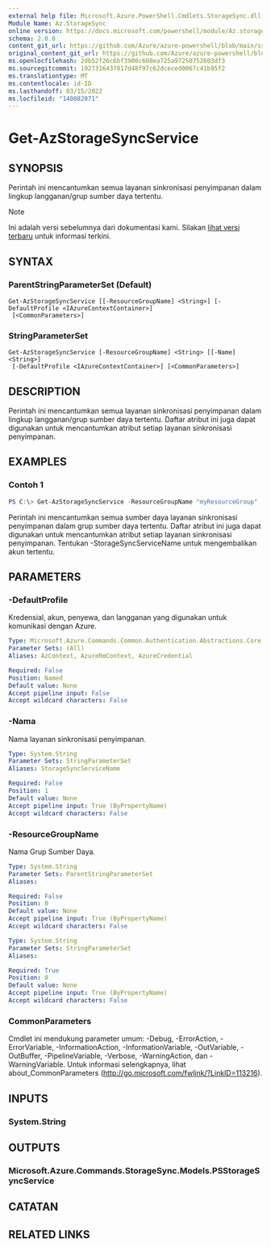 ```yaml
---
external help file: Microsoft.Azure.PowerShell.Cmdlets.StorageSync.dll-Help.xml
Module Name: Az.StorageSync
online version: https://docs.microsoft.com/powershell/module/Az.storagesync/get-Azstoragesyncservice
schema: 2.0.0
content_git_url: https://github.com/Azure/azure-powershell/blob/main/src/StorageSync/StorageSync/help/Get-AzStorageSyncService.md
original_content_git_url: https://github.com/Azure/azure-powershell/blob/main/src/StorageSync/StorageSync/help/Get-AzStorageSyncService.md
ms.openlocfilehash: 2db52f26c6bf3900c608ea725a97250752603df3
ms.sourcegitcommit: 1927316437817d48f97c62dceced0067c41b95f2
ms.translationtype: MT
ms.contentlocale: id-ID
ms.lasthandoff: 03/15/2022
ms.locfileid: "140082071"
---
```

# Get-AzStorageSyncService

## SYNOPSIS
Perintah ini mencantumkan semua layanan sinkronisasi penyimpanan dalam lingkup langganan/grup sumber daya tertentu.

> [!NOTE]
>Ini adalah versi sebelumnya dari dokumentasi kami. Silakan [lihat versi terbaru](/powershell/module/az.storagesync/get-azstoragesyncservice) untuk informasi terkini.

## SYNTAX

### ParentStringParameterSet (Default)
```
Get-AzStorageSyncService [[-ResourceGroupName] <String>] [-DefaultProfile <IAzureContextContainer>]
 [<CommonParameters>]
```

### StringParameterSet
```
Get-AzStorageSyncService [-ResourceGroupName] <String> [[-Name] <String>]
 [-DefaultProfile <IAzureContextContainer>] [<CommonParameters>]
```

## DESCRIPTION
Perintah ini mencantumkan semua layanan sinkronisasi penyimpanan dalam lingkup langganan/grup sumber daya tertentu. Daftar atribut ini juga dapat digunakan untuk mencantumkan atribut setiap layanan sinkronisasi penyimpanan.

## EXAMPLES

### Contoh 1
```powershell
PS C:\> Get-AzStorageSyncService -ResourceGroupName "myResourceGroup"
```

Perintah ini mencantumkan semua sumber daya layanan sinkronisasi penyimpanan dalam grup sumber daya tertentu. Daftar atribut ini juga dapat digunakan untuk mencantumkan atribut setiap layanan sinkronisasi penyimpanan. Tentukan -StorageSyncServiceName untuk mengembalikan akun tertentu.

## PARAMETERS

### -DefaultProfile
Kredensial, akun, penyewa, dan langganan yang digunakan untuk komunikasi dengan Azure.

```yaml
Type: Microsoft.Azure.Commands.Common.Authentication.Abstractions.Core.IAzureContextContainer
Parameter Sets: (All)
Aliases: AzContext, AzureRmContext, AzureCredential

Required: False
Position: Named
Default value: None
Accept pipeline input: False
Accept wildcard characters: False
```

### -Nama
Nama layanan sinkronisasi penyimpanan.

```yaml
Type: System.String
Parameter Sets: StringParameterSet
Aliases: StorageSyncServiceName

Required: False
Position: 1
Default value: None
Accept pipeline input: True (ByPropertyName)
Accept wildcard characters: False
```

### -ResourceGroupName
Nama Grup Sumber Daya.

```yaml
Type: System.String
Parameter Sets: ParentStringParameterSet
Aliases:

Required: False
Position: 0
Default value: None
Accept pipeline input: True (ByPropertyName)
Accept wildcard characters: False
```

```yaml
Type: System.String
Parameter Sets: StringParameterSet
Aliases:

Required: True
Position: 0
Default value: None
Accept pipeline input: True (ByPropertyName)
Accept wildcard characters: False
```

### CommonParameters
Cmdlet ini mendukung parameter umum: -Debug, -ErrorAction, -ErrorVariable, -InformationAction, -InformationVariable, -OutVariable, -OutBuffer, -PipelineVariable, -Verbose, -WarningAction, dan -WarningVariable. Untuk informasi selengkapnya, lihat about_CommonParameters (http://go.microsoft.com/fwlink/?LinkID=113216).

## INPUTS

### System.String

## OUTPUTS

### Microsoft.Azure.Commands.StorageSync.Models.PSStorageSyncService

## CATATAN

## RELATED LINKS
